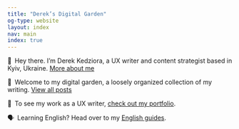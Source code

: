 ```yaml
---
title: "Derek’s Digital Garden"
og-type: website
layout: index
nav: main
index: true
---
```


👋&ensp;Hey there. I’m Derek Kedziora, a UX writer and content strategist based in Kyiv, Ukraine. [More about me](/about)

🌿&ensp;Welcome to my digital garden, a loosely organized collection of my writing. [View all posts](/blog)

📓&ensp;To see my work as a UX writer, [check out my portfolio](/portfolio).

🗣&ensp;Learning English? Head over to my [English guides](/english).



